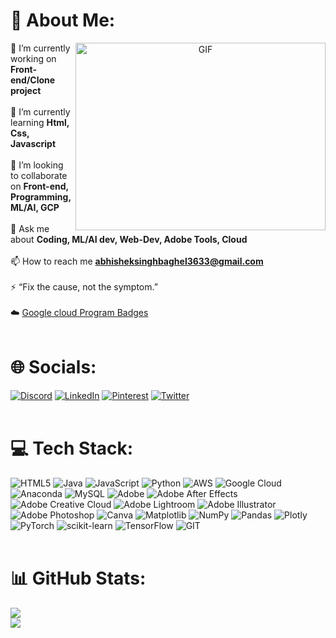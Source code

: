 # 💫 About Me:
<a target="_blank" align="center">
  <img align="right" top="500" height="300" width="400" alt="GIF" src="https://miro.medium.com/v2/resize:fit:828/1*gReLR6hZjwyBxHmfLN1AVw.gif">
</a>

🔭 I’m currently working on **Front-end/Clone project**<br><br>🌱 I’m currently learning **Html, Css, Javascript**<br><br>👯 I’m looking to collaborate on **Front-end, Programming, ML/AI, GCP**<br><br>💬 Ask me about **Coding, ML/AI dev, Web-Dev, Adobe Tools, Cloud**<br><br>📫 How to reach me **abhisheksinghbaghel3633@gmail.com**<br><br>⚡ “Fix the cause, not the symptom.”<br></br>☁️  <a href="https://www.cloudskillsboost.google/public_profiles/6b2093ed-acdf-43f7-a0b9-6b07cc5759dd">Google cloud Program Badges</a>
<br></br>

# 🌐 Socials:
[![Discord](https://img.shields.io/badge/Discord-%237289DA.svg?logo=discord&logoColor=white)](https://discordapp.com/users/750802061624606912) [![LinkedIn](https://img.shields.io/badge/LinkedIn-%230077B5.svg?logo=linkedin&logoColor=white)](https://www.linkedin.com/in/abhishek-singh-baghel-382a61176/) [![Pinterest](https://img.shields.io/badge/Pinterest-%23E60023.svg?logo=Pinterest&logoColor=white)](https://in.pinterest.com/abhisheksinghbaghel3633/) [![Twitter](https://img.shields.io/badge/Twitter-%231DA1F2.svg?logo=Twitter&logoColor=white)](https://twitter.com/Abhishek_3633) 
<br></br>

# 💻 Tech Stack:
![HTML5](https://img.shields.io/badge/html5-%23E34F26.svg?style=plastic&logo=html5&logoColor=white) ![Java](https://img.shields.io/badge/java-%23ED8B00.svg?style=plastic&logo=openjdk&logoColor=white) ![JavaScript](https://img.shields.io/badge/javascript-%23323330.svg?style=plastic&logo=javascript&logoColor=%23F7DF1E) ![Python](https://img.shields.io/badge/python-3670A0?style=plastic&logo=python&logoColor=ffdd54) ![AWS](https://img.shields.io/badge/AWS-%23FF9900.svg?style=plastic&logo=amazon-aws&logoColor=white) ![Google Cloud](https://img.shields.io/badge/GoogleCloud-%234285F4.svg?style=plastic&logo=google-cloud&logoColor=white) ![Anaconda](https://img.shields.io/badge/Anaconda-%2344A833.svg?style=plastic&logo=anaconda&logoColor=white) ![MySQL](https://img.shields.io/badge/mysql-%2300000f.svg?style=plastic&logo=mysql&logoColor=white) ![Adobe](https://img.shields.io/badge/adobe-%23FF0000.svg?style=plastic&logo=adobe&logoColor=white) ![Adobe After Effects](https://img.shields.io/badge/Adobe%20After%20Effects-9999FF.svg?style=plastic&logo=Adobe%20After%20Effects&logoColor=white) ![Adobe Creative Cloud](https://img.shields.io/badge/Adobe%20Creative%20Cloud-DA1F26.svg?style=plastic&logo=Adobe%20Creative%20Cloud&logoColor=white) ![Adobe Lightroom](https://img.shields.io/badge/Adobe%20Lightroom-31A8FF.svg?style=plastic&logo=Adobe%20Lightroom&logoColor=white) ![Adobe Illustrator](https://img.shields.io/badge/adobe%20illustrator-%23FF9A00.svg?style=plastic&logo=adobe%20illustrator&logoColor=white) ![Adobe Photoshop](https://img.shields.io/badge/adobe%20photoshop-%2331A8FF.svg?style=plastic&logo=adobe%20photoshop&logoColor=white) ![Canva](https://img.shields.io/badge/Canva-%2300C4CC.svg?style=plastic&logo=Canva&logoColor=white) ![Matplotlib](https://img.shields.io/badge/Matplotlib-%23ffffff.svg?style=plastic&logo=Matplotlib&logoColor=black) ![NumPy](https://img.shields.io/badge/numpy-%23013243.svg?style=plastic&logo=numpy&logoColor=white) ![Pandas](https://img.shields.io/badge/pandas-%23150458.svg?style=plastic&logo=pandas&logoColor=white) ![Plotly](https://img.shields.io/badge/Plotly-%233F4F75.svg?style=plastic&logo=plotly&logoColor=white) ![PyTorch](https://img.shields.io/badge/PyTorch-%23EE4C2C.svg?style=plastic&logo=PyTorch&logoColor=white) ![scikit-learn](https://img.shields.io/badge/scikit--learn-%23F7931E.svg?style=plastic&logo=scikit-learn&logoColor=white) ![TensorFlow](https://img.shields.io/badge/TensorFlow-%23FF6F00.svg?style=plastic&logo=TensorFlow&logoColor=white) ![GIT](https://img.shields.io/badge/Git-fc6d26?style=plastic&logo=git&logoColor=white)
<br></br>

# 📊 GitHub Stats:
![](https://github-readme-streak-stats.herokuapp.com/?user=Abhishek3633&theme=midnight-purple&hide_border=false)<br/>
![](https://github-readme-stats.vercel.app/api/top-langs/?username=Abhishek3633&theme=midnight-purple&hide_border=false&include_all_commits=false&count_private=false&layout=compact)

